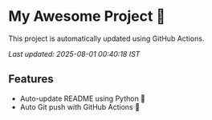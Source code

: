# My Awesome Project 🚀

This project is automatically updated using GitHub Actions.

_Last updated: 2025-08-01 00:40:18 IST_

## Features
- Auto-update README using Python 🐍
- Auto Git push with GitHub Actions 🤖
